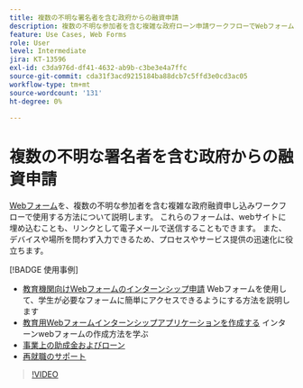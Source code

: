 ```yaml
---
title: 複数の不明な署名者を含む政府からの融資申請
description: 複数の不明な参加者を含む複雑な政府ローン申請ワークフローでWebフォームを使用する方法について説明します
feature: Use Cases, Web Forms
role: User
level: Intermediate
jira: KT-13596
exl-id: c3da976d-df41-4632-ab9b-c3be3e4a7ffc
source-git-commit: cda31f3acd9215184ba88dcb7c5ffd3e0cd3ac05
workflow-type: tm+mt
source-wordcount: '131'
ht-degree: 0%

---
```


# 複数の不明な署名者を含む政府からの融資申請

[Webフォーム](../sign-advanced-users/webform.md)を、複数の不明な参加者を含む複雑な政府融資申し込みワークフローで使用する方法について説明します。 これらのフォームは、webサイトに埋め込むことも、リンクとして電子メールで送信することもできます。 また、デバイスや場所を問わず入力できるため、プロセスやサービス提供の迅速化に役立ちます。

[!BADGE 使用事例]

* [教育機関向けWebフォームのインターンシップ申請](https://experienceleague.adobe.com/docs/document-cloud-learn/sign-learning-hub/expand/recipes/edu/usecase-edu-intern.html?lang=ja)
Webフォームを使用して、学生が必要なフォームに簡単にアクセスできるようにする方法を説明します
* [教育用Webフォームインターンシップアプリケーションを作成する](https://experienceleague.adobe.com/docs/document-cloud-learn/sign-learning-hub/expand/recipes/edu/usecase-edu-intern-create.html?lang=ja)
インターンwebフォームの作成方法を学ぶ
* [事業上の助成金およびローン](https://experienceleague.adobe.com/docs/document-cloud-learn/sign-learning-hub/expand/recipes/gov/usecasegovgrants.html?lang=ja)
* [再就職のサポート](https://experienceleague.adobe.com/docs/document-cloud-learn/sign-learning-hub/expand/recipes/gov/usecasegovreemployment.html?lang=ja)

>[!VIDEO](https://video.tv.adobe.com/v/3421619?quality=12&learn=on&hidetitle=true)
